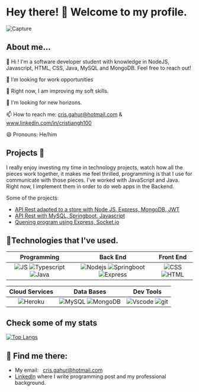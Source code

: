 # Hey there! 🤝 Welcome to my profile.
![Capture](https://user-images.githubusercontent.com/90589221/189510402-4f9397ae-0e1d-45ba-b27a-3ba854ffd8d5.PNG)
## About me...
👋 Hi ! I'm a software developer student with knowledge in NodeJS, Javascript, HTML, CSS, Java, MySQL and MongoDB. Feel free to reach out!

🐉 I’m looking for work opportunities

🔭 Right now, I am improving my soft skills.

🎣 I'm looking for new horizons.

📫 How to reach me: cris.gahur@hotmail.com & www.linkedin.com/in/cristiangh100

😄 Pronouns: He/him 

## Projects 🚂
I really enjoy investing my time in technology projects, watch how all the pieces work together, it makes me feel thrilled, programming is that I use for communicate with those pieces. I've worked with JavaScript and Java. Right now, I implement them in order to do web apps in the Backend.

Some of the projects:
- [API Rest adapted to a store with Node JS, Express, MongoDB, JWT](https://github.com/crisgahur/Node-Restserver)
- [API Rest with MySQL, Springboot, Javascript](https://github.com/crisgahur/CANTERA2/tree/Workshop8)
- [Quening program using Express, Socket.io](https://github.com/crisgahur/Socketio)

## 🏅Technologies that I've used.

| **Programming** | **Back End**| **Front End** |
| :---: | :---: | :---: |
| ![JS](https://img.shields.io/badge/JavaScript-323330?style=for-the-badge&logo=javascript&logoColor=F7DF1E) ![Typescript](https://camo.githubusercontent.com/23eab6524b75cef3734d7c11c53e809d9e2e954e1be7748295db654b3cd0ef8c/68747470733a2f2f696d672e736869656c64732e696f2f62616467652f2d547970655363726970742d3030374143433f7374796c653d666f722d7468652d6261646765266c6f676f3d54797065536372697074266c6f676f436f6c6f723d666666) ![Java](https://img.shields.io/badge/Java-ED8B00?style=for-the-badge&logo=java&logoColor=white)  | ![Nodejs](https://img.shields.io/badge/Node.js-339933?style=for-the-badge&logo=nodedotjs&logoColor=white) ![Springboot](https://img.shields.io/badge/Spring-6DB33F?style=for-the-badge&logo=spring&logoColor=white) ![Express](https://img.shields.io/badge/Express.js-404D59?style=for-the-badge) | ![CSS](https://img.shields.io/badge/CSS3-1572B6?style=for-the-badge&logo=css3&logoColor=white) ![HTML](https://img.shields.io/badge/HTML5-E34F26?style=for-the-badge&logo=html5&logoColor=white) |

| **Cloud Services** | **Data Bases** | **Dev Tools** |
| :---: | :---: | :---: |
| ![Heroku](https://img.shields.io/badge/Heroku-430098?style=for-the-badge&logo=heroku&logoColor=white) | ![MySQL](	https://img.shields.io/badge/MySQL-005C84?style=for-the-badge&logo=mysql&logoColor=white) ![MongoDB](https://img.shields.io/badge/MongoDB-4EA94B?style=for-the-badge&logo=mongodb&logoColor=white) | ![Vscode](https://img.shields.io/badge/VSCode-0078D4?style=for-the-badge&logo=visual%20studio%20code&logoColor=white) ![git](	https://img.shields.io/badge/GIT-E44C30?style=for-the-badge&logo=git&logoColor=white) 
## Check some of my stats
[![Top Langs](https://github-readme-stats.vercel.app/api/top-langs/?username=crisgahur)](https://github.com/anuraghazra/github-readme-stats)

## 📡 Find me there:

- My email: <a style="margin-left: 8px;" href="mailto:cris.gahur@hotmail.com.com">cris.gahur@hotmail.com</a>
- [LinkedIn](https://www.linkedin.com/in/cristiangh100/) where I write programming post and my professional background. 
